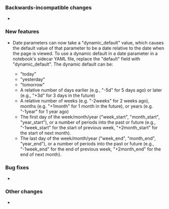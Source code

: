<!-- Delete the sections that don't apply -->

### Backwards-incompatible changes

-

### New features

- Date parameters can now take a "dynamic_default" value, which causes the default value of that parameter to be a date relative to the date when the page is viewed. To use a dynamic default in a date parameter in a notebook's sidecar YAML file, replace the "default" field with "dynamic_default". The dynamic default can be:

  - "today"
  - "yesterday"
  - "tomorrow"
  - A relative number of days earlier (e.g., "-5d" for 5 days ago) or later (e.g., "+3d" for 3 days in the future)
  - A relative number of weeks (e.g. "-2weeks" for 2 weeks ago), months (e.g. "+1month" for 1 month in the future), or years (e.g. "-1year" for 1 year ago)
  - The first day of the week/month/year ("week_start", "month_start", "year_start"), or a number of periods into the past or future (e.g., "-1week_start" for the start of previous week, "+2month_start" for the start of next month).
  - The last day of the week/month/year ("week_end", "month_end", "year_end"), or a number of periods into the past or future (e.g., "-1week_end" for the end of previous week, "+2month_end" for the end of next month).

### Bug fixes

-

### Other changes

-

